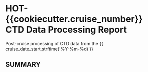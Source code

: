 # HOT-{{cookiecutter.cruise_number}} CTD Data Processing Report

Post-cruise processing of CTD data from the {{ cruise_date_start.strftime('%Y-%m-%d) }}

[//]: # (December 2nd to December 7th, 2021, HOT-334 cruise of the )

[//]: # (Hawaii Ocean Time series.)

## SUMMARY 

[//]: # (The HOT-334 was conducted aboard the R/V Kilo Moana &#40;KM&#41; the December 2nd  to December 7th, 2021. Thirteen casts )

[//]: # (were deployed from starboard using the Rochester 0.322" EM wire with the Hawboldt Launch and Recovery System &#40;LARS&#41; )

[//]: # (and heave compensation. Both HOT PO and Pierre Flament’s CTD displayed communication problems during the first cast )

[//]: # (at Kahe Point and was not used during HOT-334 &#40;See HOT-334 CTD Hardware Report for more details&#41;. The group decided )

[//]: # (to switch the current CTD to OTG's fish, deck box unit, sensors, and computer for the rest of the cruise.)

[//]: # ()
[//]: # (Figure 1-1 shows all the Stations and casts completed during the HOT-334 cruise. One CTD cast was conducted at Kahe )

[//]: # (Point &#40;Station-1, Cast 3&#41; to 1020 dbar. Eleven CTD casts were conducted at Station ALOHA &#40;Station-2&#41;, and one near )

[//]: # (the WHOTS-17 mooring &#40;S50C1&#41;. Due to rough conditions, only one deep cast was accomplished during HOT-334. Cast two )

[//]: # (was a near bottom deep cast down to 4802 dbar, with the altimeter reading about 12 meters off the bottom. )

[//]: # (All the other casts had a maximum depth of 1020 dbar, including S50C1. The near bottom CTD cast at Station Kaena )

[//]: # (was also cancelled due to the bad weather during HOT-334. )

[//]: # ()
[//]: # (Winds measured at the WHOTS-17 buoy near Station ALOHA were about 5-20 knots from the SE initially swinging to N-NW by)

[//]: # (the end of the cruise. The meteorological system from R/V Kilo Moana  displayed wind measurements of 20-30 knots with )

[//]: # (10-12 ft swells, causing a cruise delay. )
